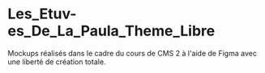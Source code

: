 # Les_Etuv-es_De_La_Paula_Theme_Libre
Mockups réalisés dans le cadre du cours de CMS 2 à l'aide de Figma avec une liberté de création totale.
